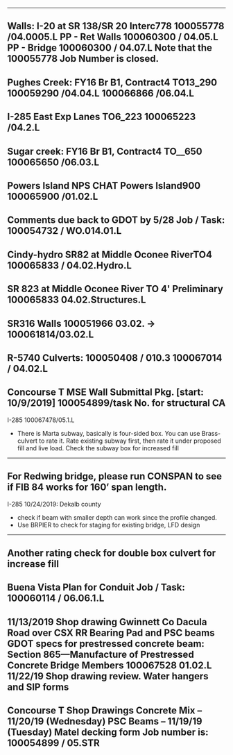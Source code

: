------------------------------------------------------------------------------
Walls: I-20 at SR 138/SR 20 Interc778	100055778 /04.0005.L
PP - Ret Walls     100060300 / 04.05.L
PP - Bridge          100060300 / 04.07.L
Note that the 100055778 Job Number is closed.
------------------------------------------------------------------------------

Pughes Creek: 
FY16 Br B1, Contract4 TO13_290	100059290 /04.04.L
				100066866 /06.04.L
------------------------------------------------------------------------------
I-285 East Exp Lanes TO6_223	100065223 /04.2.L
------------------------------------------------------------------------------
Sugar creek: 
FY16 Br B1, Contract4 TO__650	100065650 /06.03.L
------------------------------------------------------------------------------
Powers Island
NPS CHAT Powers Island900	100065900 /01.02.L
------------------------------------------------------------------------------
Comments due back to GDOT by 5/28
Job / Task: 100054732 / WO.014.01.L
------------------------------------------------------------------------------
Cindy-hydro SR82 at Middle Oconee RiverTO4
100065833 / 04.02.Hydro.L
------------------------------------------------------------------------------
SR 823 at Middle Oconee River TO 4' Preliminary
100065833
04.02.Structures.L
------------------------------------------------------------------------------
SR316 Walls
100051966 03.02.
-> 100061814/03.02.L
------------------------------------------------------------------------------
R-5740 Culverts: 
100050408 / 010.3
100067014 / 04.02.L
------------------------------------------------------------------------------
Concourse T MSE Wall Submittal Pkg. [start: 10/9/2019]
100054899/task No. for structural CA
------------------------------------------------------------------------------
I-285
100067478/05.1.L
- There is Marta subway, basically is four-sided box. You can use Brass-culvert to rate it. Rate existing subway first, then rate it under proposed fill and live load. Check the subway box for increased fill
------------------------------------------------------------------------------
For Redwing bridge, please run CONSPAN to see if FIB 84 works for 160’ span length.
------------------------------------------------------------------------------
I-285 10/24/2019: Dekalb county
- check if beam with smaller depth can work since the profile changed.
- Use BRPIER to check for staging for existing bridge, LFD design 
------------------------------------------------------------------------------
Another rating check for double box culvert for increase fill
------------------------------------------------------------------------------
Buena Vista Plan for Conduit 
Job / Task:  100060114 / 06.06.1.L
------------------------------------------------------------------------------
11/13/2019
Shop drawing Gwinnett Co Dacula Road over CSX RR
Bearing Pad and PSC beams
GDOT specs for prestressed concrete beam:
Section 865—Manufacture of Prestressed Concrete Bridge Members
100067528 01.02.L
11/22/19
Shop drawing review.
Water hangers and SIP forms
------------------------------------------------------------------------------
Concourse T Shop Drawings
Concrete Mix – 11/20/19 (Wednesday)
PSC Beams – 11/19/19 (Tuesday)
Matel decking form
Job number is: 100054899 / 05.STR
------------------------------------------------------------------------------
